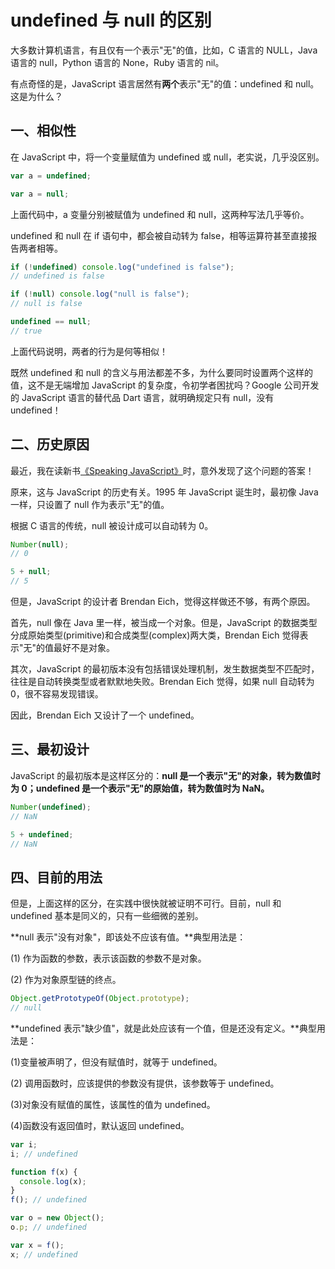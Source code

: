 # undefined 与 null 的区别

大多数计算机语言，有且仅有一个表示"无"的值，比如，C 语言的 NULL，Java 语言的 null，Python 语言的 None，Ruby 语言的 nil。

有点奇怪的是，JavaScript 语言居然有**两个**表示"无"的值：undefined 和 null。这是为什么？

## 一、相似性

在 JavaScript 中，将一个变量赋值为 undefined 或 null，老实说，几乎没区别。

```javascript
var a = undefined;

var a = null;
```

上面代码中，a 变量分别被赋值为 undefined 和 null，这两种写法几乎等价。

undefined 和 null 在 if 语句中，都会被自动转为 false，相等运算符甚至直接报告两者相等。

```javascript
if (!undefined) console.log("undefined is false");
// undefined is false

if (!null) console.log("null is false");
// null is false

undefined == null;
// true
```

上面代码说明，两者的行为是何等相似！

既然 undefined 和 null 的含义与用法都差不多，为什么要同时设置两个这样的值，这不是无端增加 JavaScript 的复杂度，令初学者困扰吗？Google 公司开发的 JavaScript 语言的替代品 Dart 语言，就明确规定只有 null，没有 undefined！

## 二、历史原因

最近，我在读新书[《Speaking JavaScript》](http://speakingjs.com/)时，意外发现了这个问题的答案！

原来，这与 JavaScript 的历史有关。1995 年 JavaScript 诞生时，最初像 Java 一样，只设置了 null 作为表示"无"的值。

根据 C 语言的传统，null 被设计成可以自动转为 0。

```javascript
Number(null);
// 0

5 + null;
// 5
```

但是，JavaScript 的设计者 Brendan Eich，觉得这样做还不够，有两个原因。

首先，null 像在 Java 里一样，被当成一个对象。但是，JavaScript 的数据类型分成原始类型(primitive)和合成类型(complex)两大类，Brendan Eich 觉得表示"无"的值最好不是对象。

其次，JavaScript 的最初版本没有包括错误处理机制，发生数据类型不匹配时，往往是自动转换类型或者默默地失败。Brendan Eich 觉得，如果 null 自动转为 0，很不容易发现错误。

因此，Brendan Eich 又设计了一个 undefined。

## 三、最初设计

JavaScript 的最初版本是这样区分的：**null 是一个表示"无"的对象，转为数值时为 0；undefined 是一个表示"无"的原始值，转为数值时为 NaN。**

```javascript
Number(undefined);
// NaN

5 + undefined;
// NaN
```

## 四、目前的用法

但是，上面这样的区分，在实践中很快就被证明不可行。目前，null 和 undefined 基本是同义的，只有一些细微的差别。

**null 表示"没有对象"，即该处不应该有值。**典型用法是：

(1) 作为函数的参数，表示该函数的参数不是对象。

(2) 作为对象原型链的终点。

```javascript
Object.getPrototypeOf(Object.prototype);
// null
```

**undefined 表示"缺少值"，就是此处应该有一个值，但是还没有定义。**典型用法是：

(1)变量被声明了，但没有赋值时，就等于 undefined。

(2) 调用函数时，应该提供的参数没有提供，该参数等于 undefined。

(3)对象没有赋值的属性，该属性的值为 undefined。

(4)函数没有返回值时，默认返回 undefined。

```javascript
var i;
i; // undefined

function f(x) {
  console.log(x);
}
f(); // undefined

var o = new Object();
o.p; // undefined

var x = f();
x; // undefined
```
